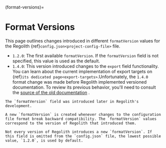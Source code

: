 (format-versions)=
# Format Versions
This page outlines changes introduced in different `formatVersion` values for the Regolith {ref}`config.json<project-config-file>` file.

- `1.2.0`: The first available `formatVersion`. If the `formatVersion` field is not specified, this value is used as the default.
- `1.4.0`: This version introduced changes to the `export` field functionality. You can learn about the current implementation of export targets on {ref}`its dedicated page<export-targets>`.Unfortunately, the `1.4.0` format change was made before Regolith implemented versioned documentation. To review its previous behavior, you'll need to consult the [source of the old documentation](https://github.com/Bedrock-OSS/regolith/blob/1.2.0/docs/docs/guide/export-targets.md) .

```{warning}
The `formatVersion` field was introduced later in Regolith's development.

A new `formatVersion` is created whenever changes to the configuration file format break backward compatibility. The `formatVersion` values correspond to the version of Regolith that introduced them.

Not every version of Regolith introduces a new `formatVersion`. If this field is omitted from the `config.json` file, the lowest possible value, `1.2.0`, is used by default.
```